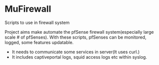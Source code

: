 # MuFirewall
Scripts to use in firewall system

  Project aims make automate the pfSense firewall system(especially large scale # of pfSenses). With these scripts, pfSenses
can be monitored, logged, some features updatable.
  - It needs to communicate some services in server(It uses curl.) 
  - It includes captiveportal logs, squid access logs etc within syslog.

